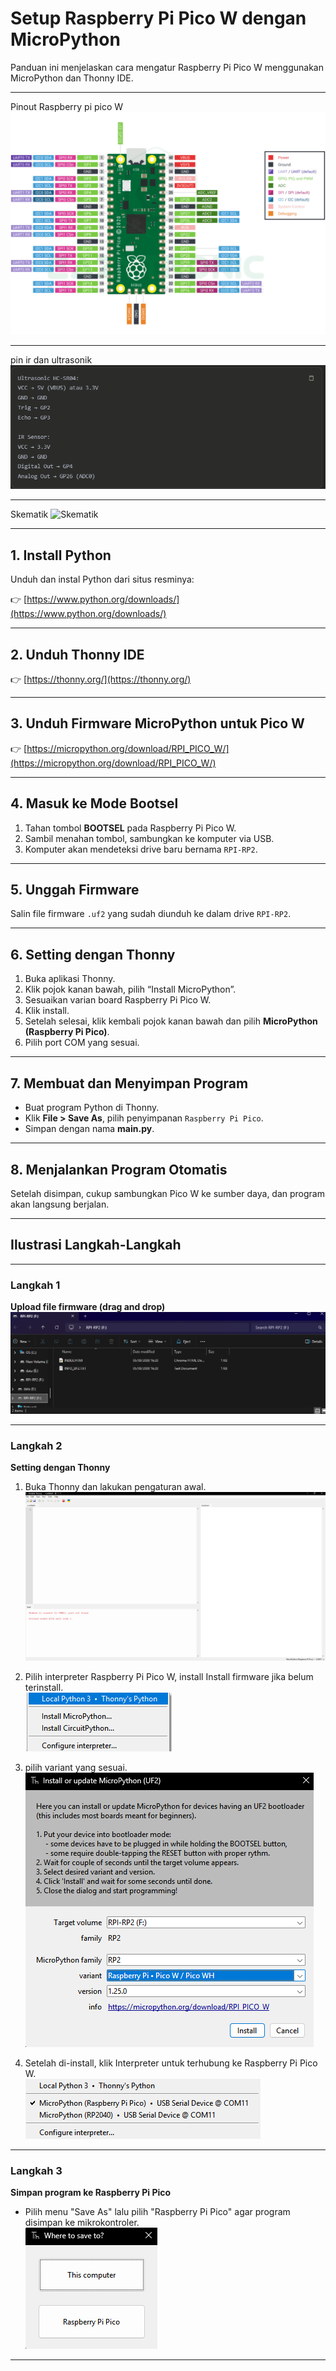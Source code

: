 # Setup Raspberry Pi Pico W dengan MicroPython

Panduan ini menjelaskan cara mengatur Raspberry Pi Pico W menggunakan MicroPython dan Thonny IDE.

---
Pinout Raspberry pi pico W
![PinOut](/aset/pico-pinout.png)

---
pin ir dan ultrasonik 
![pins](/aset/pin.png)

---
Skematik
![Skematik]()

---

## 1. Install Python

Unduh dan instal Python dari situs resminya:

👉 [https://www.python.org/downloads/](https://www.python.org/downloads/)

---

## 2. Unduh Thonny IDE

👉 [https://thonny.org/](https://thonny.org/)

---

## 3. Unduh Firmware MicroPython untuk Pico W

👉 [https://micropython.org/download/RPI_PICO_W/](https://micropython.org/download/RPI_PICO_W/)

---

## 4. Masuk ke Mode Bootsel

1. Tahan tombol **BOOTSEL** pada Raspberry Pi Pico W.
2. Sambil menahan tombol, sambungkan ke komputer via USB.
3. Komputer akan mendeteksi drive baru bernama `RPI-RP2`.

---

## 5. Unggah Firmware

Salin file firmware `.uf2` yang sudah diunduh ke dalam drive `RPI-RP2`.

---

## 6. Setting dengan Thonny

1. Buka aplikasi Thonny.
2. Klik pojok kanan bawah, pilih “Install MicroPython”.
3. Sesuaikan varian board Raspberry Pi Pico W.
4. Klik install.
5. Setelah selesai, klik kembali pojok kanan bawah dan pilih **MicroPython (Raspberry Pi Pico)**.
6. Pilih port COM yang sesuai.

---

## 7. Membuat dan Menyimpan Program

- Buat program Python di Thonny.
- Klik **File > Save As**, pilih penyimpanan `Raspberry Pi Pico`.
- Simpan dengan nama **main.py**.

---

## 8. Menjalankan Program Otomatis

Setelah disimpan, cukup sambungkan Pico W ke sumber daya, dan program akan langsung berjalan.

---

## Ilustrasi Langkah-Langkah

---

### Langkah 1
**Upload file firmware (drag and drop)**  
![Langkah 1](/aset/1.png)

---

### Langkah 2
**Setting dengan Thonny**

1. Buka Thonny dan lakukan pengaturan awal.  
   ![Langkah 2 - Setting Awal](/aset/2.png)

2. Pilih interpreter Raspberry Pi Pico W, install Install firmware jika belum terinstall.  
   ![Langkah 2 - Pilih Interpreter](/aset/3.png)

3. pilih variant yang sesuai.  
   ![Langkah 2 - Install Firmware](/aset/4.png)

4. Setelah di-install, klik Interpreter untuk terhubung ke Raspberry Pi Pico W.  
   ![Langkah 2 - Hubungkan ke Pico W](/aset/5.png)

---

### Langkah 3
**Simpan program ke Raspberry Pi Pico**

- Pilih menu "Save As" lalu pilih "Raspberry Pi Pico" agar program disimpan ke mikrokontroler.  
  ![Langkah 3 - Simpan Program](/aset/6.png)

----

